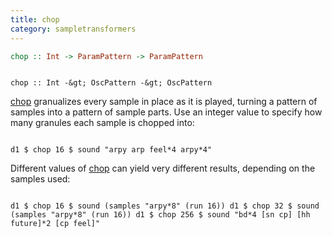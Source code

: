 ```yaml
---
title: chop
category: sampletransformers
---
```

```haskell
chop :: Int -> ParamPattern -> ParamPattern
```

~~~~ {haskell}

chop :: Int -&gt; OscPattern -&gt; OscPattern

~~~~

<a href="#chop">chop</a> granualizes every sample in place as it is played, turning
a pattern of samples into a pattern of sample parts. Use an integer
value to specify how many granules each sample is chopped into:

~~~~ {haskell}

d1 $ chop 16 $ sound "arpy arp feel*4 arpy*4"

~~~~

Different values of <a href="#chop">chop</a> can yield very different results,
depending on the samples used:

~~~~ {haskell}

d1 $ chop 16 $ sound (samples "arpy*8" (run 16)) d1 $ chop 32 $ sound
(samples "arpy*8" (run 16)) d1 $ chop 256 $ sound "bd*4 [sn cp] [hh
future]*2 [cp feel]"

~~~~
